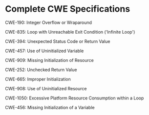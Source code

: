 

# Complete CWE Specifications

CWE-190: Integer Overflow or Wraparound

CWE-835: Loop with Unreachable Exit Condition ('Infinite Loop')

CWE-394: Unexpected Status Code or Return Value

CWE-457: Use of Uninitialized Variable

CWE-909: Missing Initialization of Resource

CWE-252: Unchecked Return Value

CWE-665: Improper Initialization

CWE-908: Use of Uninitialized Resource

CWE-1050: Excessive Platform Resource Consumption within a Loop

CWE-456: Missing Initialization of a Variable